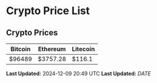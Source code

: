 # Crypto Price List

## Crypto Prices
| Bitcoin | Ethereum | Litecoin |
| ------- | -------- | -------- |
| $96489 | $3757.28 | $116.1 |
**Last Updated:** 2024-12-09 20:49 UTC
**Last Updated:** $DATE$
